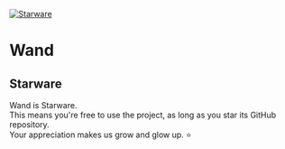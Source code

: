 [![Starware](https://img.shields.io/badge/Starware-%E2%AD%90-black?labelColor=%23f9b00d)](https://github.com/zepfietje/starware)

# Wand

## Starware

Wand is Starware.  
This means you're free to use the project, as long as you star its GitHub repository.  
Your appreciation makes us grow and glow up. ⭐
